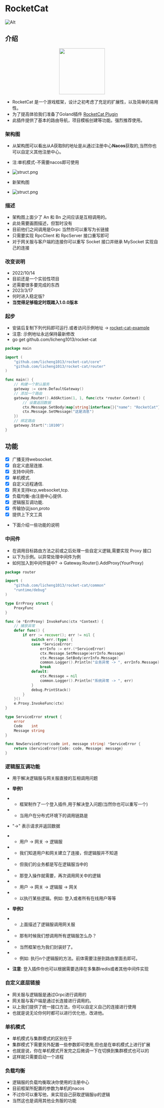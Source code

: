 # RocketCat

![Alt](https://repobeats.axiom.co/api/embed/6e9456520132509e9335fb6ee214abacae172845.svg "Repobeats analytics image")

## 介绍

<p align="center">
<img align="center" width="150" src="images/hearts.svg">
</p>

- RocketCat 是一个游戏框架，设计之初考虑了充足的扩展性，以及简单的易用性。
- 为了提高体验我们准备了Goland插件 [RocketCat Plugin](https://plugins.jetbrains.com/plugin/21283-rocketcat)
- 此插件提供了基本的路由导航，项目模板创建等功能。强烈推荐使用。

### 架构图

- 从架构图可以看出从A获取B的地址是从通过注册中心**Nacos**获取的,当然你也可以自定义其他注册中心。
- 注:单机模式-不需要nacos即可使用
- ![struct.png](images/struct.png)

- 新架构图
- ![struct.png](images/rocket-cat.drawio.png)

### 描述

- 架构图上面少了 An 和 Bn 之间应该是互相调用的。
- 此处需要画图描述，但暂时没有
- 目前他们之间调用是Grpc 当然你可以重写为长链接
- 只需要实现 RpcClient 和 RpcServer 接口重写即可
- 对于网关服与客户端的连接你可以重写 Socket 接口并继承 MySocket 实现自己的连接


### 改变说明

- 2022/10/14
- 目前还是一个实验性项目
- 还需要很多要完成的东西
- 2023/3/17
- 何时进入稳定版?
- **当觉得足够稳定时既踏入1.0.0版本**

### 起步

- 安装后复制下列代码即可运行.或者访问示例地址 -> [rocket-cat-example](https://github.com/licheng1013/rocket-cat-example)
- 注意: 示例地址永远保持最新修改
- go get github.com/licheng1013/rocket-cat

```go
package main

import (
	"github.com/licheng1013/rocket-cat/core"
	"github.com/licheng1013/rocket-cat/router"
)

func main() {
	// 构建一个默认服务
	gateway := core.DefaultGateway()
	// 添加一个路由
	gateway.Router().AddAction(1, 1, func(ctx *router.Context) {
		// 设置返回数据
		ctx.Message.SetBody(map[string]interface{}{"name": "RocketCat"})
		ctx.Message.SetMessage("这是消息")
	})
	// 绑定路由
	gateway.Start(":10100")
}

```

## 功能

- [X] 广播支持websocket.
- [X] 自定义底层连接.
- [X] 支持中间件.
- [X] 单机模式.
- [X] 自定义远程通信.
- [X] 网关支持kcp,websocket,tcp.
- [X] 负载均衡-由注册中心提供.
- [X] 逻辑服互调功能.
- [X] 传输协议json,proto
- [X] 提供上下文工具

- 下面介绍一些功能的说明

### 中间件

- 在调用目标路由方法之前或之后处理一些自定义逻辑,需要实现 Proxy 接口
- 以下为示例。以异常处理中间件为例
- 如何加入到中间件链中? -> Gateway.Router().AddProxy(YourProxy)

```go
package router

import (
	"github.com/licheng1013/rocket-cat/common"
	"runtime/debug"
)

type ErrProxy struct {
	ProxyFunc
}

func (e *ErrProxy) InvokeFunc(ctx *Context) {
	// 捕获异常
	defer func() {
		if err := recover(); err != nil {
			switch err.(type) {
			case *ServiceError:
				errInfo := err.(*ServiceError)
				ctx.Message.SetMessage(errInfo.Message)
				ctx.Message.SetBody(errInfo.Message)
				common.Logger().Println("业务异常 -> ", errInfo.Message)
				break
			default:
				ctx.Message = nil
				common.Logger().Println("系统异常 -> ", err)
			}
			debug.PrintStack()
		}
	}()
	e.Proxy.InvokeFunc(ctx)
}

type ServiceError struct {
	error
	Code    int
	Message string
}

func NewServiceError(code int, message string) *ServiceError {
	return &ServiceError{Code: code, Message: message}
}

```



### 逻辑服互调功能


- 用于解决逻辑服与网关服直接的互相调用问题
- **举例1**
- - 框架制作了一个登入插件,用于解决登入问题(当然你也可以重写一个)
- - 当用户在分布式环境下的调用链路是
- "->" 表示请求并返回数据
- - 用户 -> 网关 -> 逻辑服 
- - 我们知道用户和网关建立了连接，但逻辑服并不知道
- - 但我们的业务都是写在逻辑服当中的
- - 那登入操作就需要，再次调用网关中的逻辑
- - 用户 -> 网关 -> 逻辑服 -> 网关
- - 以执行某些逻辑。例如: 登入或者所有在线用户等等
- **举例2**
- - 上面描述了逻辑服调用网关服
- - 那有时候我们想调用所有逻辑服怎么办？
- - 当然框架也为我们封装好了。
- - 例如: 执行n个逻辑服的方法。前体需要注册到路由里面去即可。


- **注意**: 登入插件你也可以根据需要选择在多集群redis或者其他中间件实现


### 自定义底层链接

- 网关服与逻辑服是通过Grpc进行调用的
- 网关服与客户端是通过长连接进行调用的。
- 以上我们提供了统一接口方法，你可以自定义自己的连接进行使用
- 也就是说无论你何时都可以进行优化他，改进他。

### 单机模式

- 单机模式与集群模式的区别在于
- 集群模式下需要另外配置一些参数即可使用,但也是在单机模式上进行扩展
- 也就是说，你在单机模式开发完之后微调一下在切换到集群模式也可以的
- 这样就只需要启动一个进程


### 负载均衡

- 逻辑服的负载均衡取决你使用的注册中心
- 目前框架所配置的参数为单机的nacos
- 不过你可以重写他，来实现自己获取逻辑服ip的逻辑
- 当然这也是调用其他业务服的功能